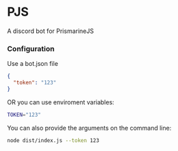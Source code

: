 # PJS

A discord bot for PrismarineJS

### Configuration

Use a bot.json file

```json
{
  "token": "123"
}
```

OR you can use enviroment variables:

```sh
TOKEN="123"
```

You can also provide the arguments on the command line:

```sh
node dist/index.js --token 123
```
